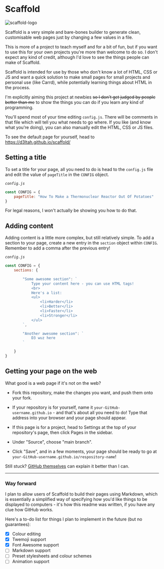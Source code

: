 # Scaffold

![scaffold-logo](https://github.com/d3ltah/scaffold/assets/118836504/f59689fa-d88d-40bc-9f12-c2dea6ba8645)

Scaffold is a very simple and bare-bones builder to generate clean, customisable web pages just by changing
a few values in a file.

This is more of a project to teach myself and for a bit of fun, but if you want to use this for your own projects
you're more than welcome to do so. I don't expect any kind of credit, although I'd love to see the things people
can make of Scaffold.

Scaffold is intended for use by those who don't know a lot of HTML, CSS or JS and want a quick solution to make
small pages for small projects and personal use (like Carrd), while potentially learning things about HTML
in the process.

I'm explicitly aiming this project at newbies ~~so I don't get judged by people better than me~~ to show the things
you can do if you learn any kind of programming.

You'll spend most of your time editing `config.js`. There will be comments in that file which will tell
you what needs to go where. If you like (and know what you're doing), you can also manually edit the HTML,
CSS or JS files.

To see the default page for yourself, head to https://d3ltah.github.io/scaffold/

## Setting a title

To set a title for your page, all you need to do is head to the `config.js` file and edit the value of `pageTitle`
in the `CONFIG` object.

*`config.js`*


```js
const CONFIG = {
    pageTitle: "How To Make a Thermonuclear Reactor Out Of Potatoes"
}
```

For legal reasons, I won't actually be showing you how to do that.

## Adding content

Adding content is a little more complex, but still relatively simple.
To add a section to your page, create a new entry in the `section` object within `CONFIG`. Remember to add a comma
after the previous entry!

*`config.js`*

```js
const CONFIG = {
    sections: {

        "Some awesome section": `
            Type your content here - you can use HTML tags!
            <br>
            Here's a list:
            <ul>
                <li>Harder</li>
                <li>Better</li>
                <li>Faster</li>
                <li>Stronger</li>
            </ul>
        `,

        "Another awesome section": `
            D3 wuz here
        `

    }
}
```

## Getting your page on the web

What good is a web page if it's not on the web?

- Fork this repository, make the changes you want, and push them onto your fork.
  
- If your repository is for yourself, name it `your-GitHub-username.github.io` - and that's about all you need
  to do! Type that address into your browser and your page should appear.

- If this page is for a project, head to Settings at the top of your repository's page,
  then click Pages in the sidebar.
  
- Under "Source", choose "main branch".

- Click "Save", and in a few moments, your page should be ready to go at
  `your-GitHub-username.github.io/respository-name`!

Still stuck? [GitHub themselves](https://pages.github.com/) can explain it better than I can.

---

### Way forward

I plan to allow users of Scaffold to build their pages using Markdown, which is essentially a simplified way of
specifying how you'd like things to be displayed to computers - it's how this readme was written, if you have any
clue how GitHub works.

Here's a to-do list for things I plan to implement in the future (but no guarantees):

- [x] Colour editing
- [x] Twemoji support
- [x] Font Awesome support
- [ ] Markdown support
- [ ] Preset stylesheets and colour schemes
- [ ] Animation support
